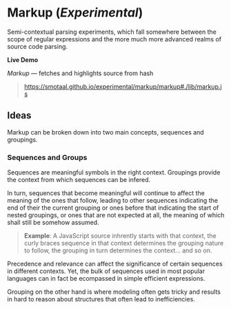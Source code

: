 # Markup (*Experimental*)

Semi-contextual parsing experiments, which fall somewhere between the scope of regular expressions and the more much more advanced realms of source code parsing.

**Live Demo**

*Markup* — fetches and highlights source from hash
> https://smotaal.github.io/experimental/markup/markup#./lib/markup.js

## Ideas

Markup can be broken down into two main concepts, sequences and groupings.

### Sequences and Groups

Sequences are meaningful symbols in the right context. Groupings provide
the context from which sequences can be infered.

In turn, sequences that become meaningful will continue to affect the meaning of the ones that follow, leading to other sequences indicating the end of their the current grouping or ones before that indicating the start of nested groupings, or ones that are not expected at all, the meaning of which shall still be somehow assumed.

> **Example**: A JavaScript source inhrently starts with that context, the curly
braces sequence in that context determines the grouping nature to follow,
the grouping in turn determines the context… and so on.

Precedence and relevance can affect the significance of certain sequences
in different contexts. Yet, the bulk of sequences used in most popular
languages can in fact be ecompassed in simple efficient expressions.

Grouping on the other hand is where modeling often gets tricky and results
in hard to reason about structures that often lead to inefficiencies.

